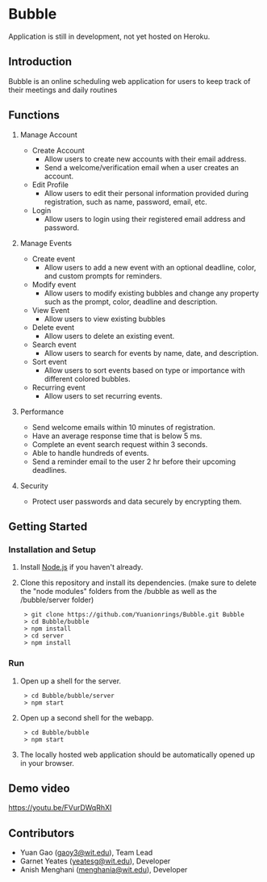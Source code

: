 # Bubble

Application is still in development, not yet hosted on Heroku.

## Introduction

Bubble is an online scheduling web application for users to keep track of their meetings and daily routines

## Functions

1. Manage Account
	* Create Account
		- Allow users to create new accounts with their email address.
		- Send a welcome/verification email when a user creates an account.
	* Edit Profile
		- Allow users to edit their personal information provided during registration, such as name, password, email, etc.
	* Login
		- Allow users to login using their registered email address and password.

2. Manage Events
	* Create event
		- Allow users to add a new event with an optional deadline, color, and custom prompts for reminders.
	* Modify event
		- Allow users to modify existing bubbles and change any property such as the prompt, color, deadline and description.
	* View Event
		- Allow users to view existing bubbles 
	* Delete event
		- Allow users to delete an existing event.
	* Search event
		- Allow users to search for events by name, date, and description.
	* Sort event
		- Allow users to sort events based on type or importance with different colored bubbles.
	* Recurring event
		- Allow users to set recurring events.

3. Performance
	* Send welcome emails within 10 minutes of registration.
	* Have an average response time that is below 5 ms.
	* Complete an event search request within 3 seconds.
	* Able to handle hundreds of events.
	* Send a reminder email to the user 2 hr before their upcoming deadlines.

4. Security
	* Protect user passwords and data securely by encrypting them.

## Getting Started
### Installation and Setup

1. Install [Node.js](https://nodejs.org/) if you haven't already.

2. Clone this repository and install its dependencies. (make sure to delete the "node modules" folders from the /bubble as well as the /bubble/server folder)
		
		> git clone https://github.com/Yuanionrings/Bubble.git Bubble
		> cd Bubble/bubble
		> npm install
		> cd server
		> npm install

### Run
1. Open up a shell for the server.

		> cd Bubble/bubble/server
		> npm start

2. Open up a second shell for the webapp.

		> cd Bubble/bubble
		> npm start

3. The locally hosted web application should be automatically opened up in your browser.

## Demo video

https://youtu.be/FVurDWqRhXI

## Contributors

* Yuan Gao (gaoy3@wit.edu), Team Lead
* Garnet Yeates (yeatesg@wit.edu), Developer
* Anish Menghani (menghania@wit.edu), Developer

